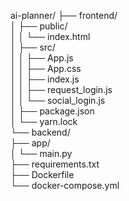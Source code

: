 ai-planner/
├── frontend/  
│   ├── public/  
│   │   └── index.html  
│   ├── src/  
│   │   ├── App.js  
│   │   ├── App.css  
│   │   ├── index.js  
│   │   ├── request_login.js  
│   │   └── social_login.js  
│   ├── package.json  
│   └── yarn.lock  
└── backend/  
    ├── app/  
    │   └── main.py  
    ├── requirements.txt  
    ├── Dockerfile  
    └── docker-compose.yml 